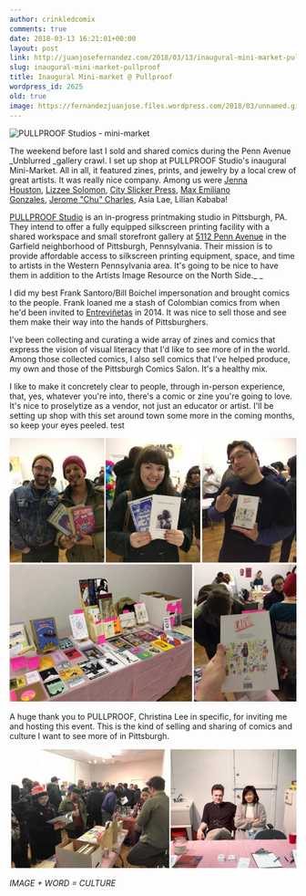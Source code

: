 ```yaml
---
author: crinkledcomix
comments: true
date: 2018-03-13 16:21:01+00:00
layout: post
link: http://juanjosefernandez.com/2018/03/13/inaugural-mini-market-pullproof/
slug: inaugural-mini-market-pullproof
title: Inaugural Mini-market @ Pullproof
wordpress_id: 2625
old: true
image: https://fernandezjuanjose.files.wordpress.com/2018/03/unnamed.gif
---
```


![PULLPROOF Studios - mini-market](https://fernandezjuanjose.files.wordpress.com/2018/03/unnamed.gif)

The weekend before last I sold and shared comics during the Penn Avenue _Unblurred _gallery crawl. I set up shop at PULLPROOF Studio's inaugural Mini-Market. All in all, it featured zines, prints, and jewelry by a local crew of great artists. It was really nice company. Among us were [Jenna Houston](https://studio.us17.list-manage.com/track/click?u=a15f9ef9b5110e39e5b52b696&id=ec608b3b72&e=51ebdeb0bb), [Lizzee Solomon](https://studio.us17.list-manage.com/track/click?u=a15f9ef9b5110e39e5b52b696&id=7bfb56e495&e=51ebdeb0bb), [City Slicker Press](https://studio.us17.list-manage.com/track/click?u=a15f9ef9b5110e39e5b52b696&id=aa0917bf4e&e=51ebdeb0bb), [Max Emiliano Gonzales](https://studio.us17.list-manage.com/track/click?u=a15f9ef9b5110e39e5b52b696&id=66b70fc7e1&e=51ebdeb0bb), [Jerome "Chu" Charles](https://studio.us17.list-manage.com/track/click?u=a15f9ef9b5110e39e5b52b696&id=d9e31dfbce&e=51ebdeb0bb), Asia Lae, Lilian Kababa!

[PULLPROOF Studio](https://studio.us17.list-manage.com/track/click?u=a15f9ef9b5110e39e5b52b696&id=9ad575d1ff&e=51ebdeb0bb) is an in-progress printmaking studio in Pittsburgh, PA. They intend to offer a fully equipped silkscreen printing facility with a shared workspace and small storefront gallery at [5112 Penn Avenue](https://maps.google.com/?q=5112+Penn+Avenue&entry=gmail&source=g) in the Garfield neighborhood of Pittsburgh, Pennsylvania. Their mission is to provide affordable access to silkscreen printing equipment, space, and time to artists in the Western Pennsylvania area. It's going to be nice to have them in addition to the Artists Image Resource on the North Side._
_

I did my best Frank Santoro/Bill Boichel impersonation and brought comics to the people. Frank loaned me a stash of Colombian comics from when he'd been invited to [Entreviñetas](http://www.entrevinetas.com/) in 2014. It was nice to sell those and see them make their way into the hands of Pittsburghers.

I've been collecting and curating a wide array of zines and comics that express the vision of visual literacy that I'd like to see more of in the world. Among those collected comics, I also sell comics that I've helped produce, my own and those of the Pittsburgh Comics Salon. It's a healthy mix.

I like to make it concretely clear to people, through in-person experience, that, yes, whatever you're into, there's a comic or zine you're going to love. It's nice to proselytize as a vendor, not just an educator or artist. I'll be setting up shop with this set around town some more in the coming months, so keep your eyes peeled. test

![Image of friends buying comics](/assets/images/blog/pullproofMarket1.png)

A huge thank you to PULLPROOF, Christina Lee in specific, for inviting me and hosting this event. This is the kind of selling and sharing of comics and culture I want to see more of in Pittsburgh.

![Image of the PULLPROOF SPACE and Christina Lee and Aaron Regal](/assets/images/blog/pullproofMarket2.png)

_IMAGE + WORD = CULTURE_
